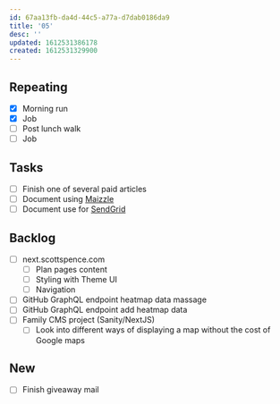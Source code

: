 ```yaml
---
id: 67aa13fb-da4d-44c5-a77a-d7dab0186da9
title: '05'
desc: ''
updated: 1612531386178
created: 1612531329900
---
```


## Repeating

- [x] Morning run
- [x] Job
- [ ] Post lunch walk
- [ ] Job

## Tasks

- [ ] Finish one of several paid articles
- [ ] Document using [Maizzle]
- [ ] Document use for [SendGrid]

## Backlog

- [ ] next.scottspence.com
  - [ ] Plan pages content
  - [ ] Styling with Theme UI
  - [ ] Navigation
- [ ] GitHub GraphQL endpoint heatmap data massage
- [ ] GitHub GraphQL endpoint add heatmap data
- [ ] Family CMS project (Sanity/NextJS)
  - [ ] Look into different ways of displaying a map without the cost
        of Google maps

## New

- [ ] Finish giveaway mail

<!-- Links -->

[maizzle]: https://maizzle.com/
[sendgrid]: https://app.sendgrid.com
